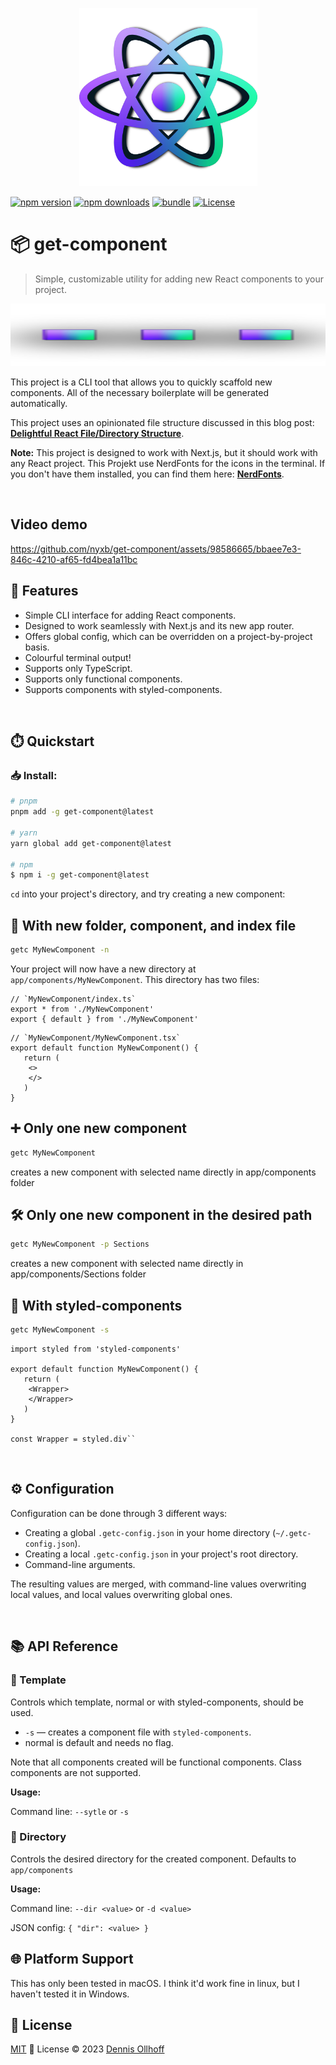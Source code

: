 <p align="center">
  <img src="https://github.com/nyxb/get-component/blob/main/docs/logo@2x.png?raw=true" width="285" height="285" alt="get-component logo">
  <br>

[![npm version][npm-version-src]][npm-version-href] 
[![npm downloads][npm-downloads-src]][npm-downloads-href] 
[![bundle][bundle-src]][bundle-href] 
[![License][license-src]][license-href]

# 📦 get-component

> Simple, customizable utility for adding new React components to your project.

<img src="https://github.com/nyxb/get-component/blob/main/docs/divider@2x.png?raw=true" width="888" height="100" role="presentation">

This project is a CLI tool that allows you to quickly scaffold new components. All of the necessary boilerplate will be generated automatically.

This project uses an opinionated file structure discussed in this blog post: [**Delightful React File/Directory Structure**](https://www.blog.nyxb.zip/react/file-structure/).

**Note:** This project is designed to work with Next.js, but it should work with any React project. This Projekt use NerdFonts for the icons in the terminal. If you don't have them installed, you can find them here: [**NerdFonts**](https://www.nerdfonts.com/).

<br />

## Video demo
https://github.com/nyxb/get-component/assets/98586665/bbaee7e3-846c-4210-af65-fd4bea1a11bc



## 🌟 Features

- Simple CLI interface for adding React components.
- Designed to work seamlessly with Next.js and its new app router.
- Offers global config, which can be overridden on a project-by-project basis.
- Colourful terminal output!
- Supports only TypeScript.
- Supports only functional components.
- Supports components with styled-components.

<br />

## ⏱️ Quickstart

### 📥 Install:

```bash
# pnpm 
pnpm add -g get-component@latest

# yarn
yarn global add get-component@latest

# npm
$ npm i -g get-component@latest
```

`cd` into your project's directory, and try creating a new component:

## 📂 With new folder, component, and index file

```bash
getc MyNewComponent -n
```

Your project will now have a new directory at `app/components/MyNewComponent`. This directory has two files:

```tsx
// `MyNewComponent/index.ts`
export * from './MyNewComponent'
export { default } from './MyNewComponent'
```

```tsx
// `MyNewComponent/MyNewComponent.tsx`
export default function MyNewComponent() {
   return (
    <>
    </>
   )
}
```

## ➕ Only one new component

```bash
getc MyNewComponent
```
creates a new component with selected name directly in app/components folder

## 🛠️ Only one new component in the desired path

```bash
getc MyNewComponent -p Sections
```
creates a new component with selected name directly in app/components/Sections folder

## 💅 With styled-components

```bash
getc MyNewComponent -s
```

```tsx
import styled from 'styled-components'

export default function MyNewComponent() {
   return (
    <Wrapper>
    </Wrapper>
   )
}

const Wrapper = styled.div``
```

<br />

## ⚙️ Configuration

Configuration can be done through 3 different ways:

- Creating a global `.getc-config.json` in your home directory (`~/.getc-config.json`).
- Creating a local `.getc-config.json` in your project's root directory.
- Command-line arguments.

The resulting values are merged, with command-line values overwriting local values, and local values overwriting global ones.

<br />

## 📚 API Reference

### 📝 Template

Controls which template, normal or with styled-components, should be used.

- `-s` — creates a component file with `styled-components`.
- normal is default and needs no flag. 

Note that all components created will be functional components. Class components are not supported.

**Usage:**

Command line: `--sytle` or `-s`
<br />

### 📁 Directory

Controls the desired directory for the created component. Defaults to `app/components`

**Usage:**

Command line: `--dir <value>` or `-d <value>`

JSON config: `{ "dir": <value> }`
<br />

## 🌐 Platform Support

This has only been tested in macOS. I think it'd work fine in linux, but I haven't tested it in Windows.
<br />

## 📜 License

[MIT](./LICENSE) 💚 License © 2023 [Dennis Ollhoff](https://github.com/nyxb)

<!-- Badges -->

[npm-version-src]: https://img.shields.io/npm/v/get-component?style=flat&colorA=18181B&colorB=14F195
[npm-version-href]: https://npmjs.com/package/get-component
[npm-downloads-src]: https://img.shields.io/npm/dm/get-component?style=flat&colorA=18181B&colorB=14F195
[npm-downloads-href]: https://npmjs.com/package/get-component
[bundle-src]: https://img.shields.io/bundlephobia/minzip/get-component?style=flat&colorA=18181B&colorB=14F195
[bundle-href]: https://bundlephobia.com/result?p=get-component
[license-src]: https://img.shields.io/github/license/nyxb/get-component.svg?style=flat&colorA=18181B&colorB=14F195
[license-href]: https://github.com/nyxb/get-component/blob/main/LICENSE
